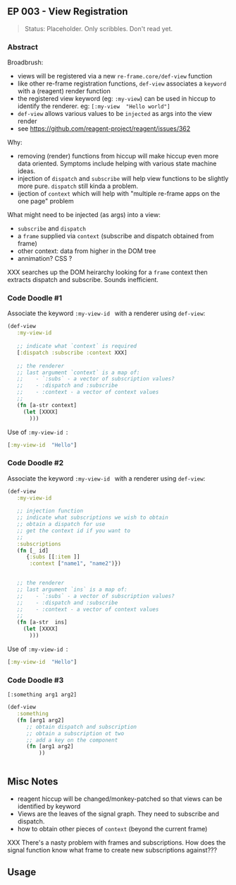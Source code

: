 ## EP 003 - View Registration

> Status: Placeholder. Only scribbles. Don't read yet. 


### Abstract 

Broadbrush:
   - views will be registered via a new `re-frame.core/def-view` function
   - like other re-frame registration functions, `def-view` associates a `keyword` with a (reagent) render function
   - the registered view keyword (eg: `:my-view`) can be used in hiccup to identify the renderer. eg:  `[:my-view  "Hello world"]`
   - `def-view` allows various values to be `injected` as args into the view render
   - see https://github.com/reagent-project/reagent/issues/362
   
Why:
  - removing (render) functions from hiccup will make hiccup even more data oriented. Symptoms include helping with various state machine ideas.
  - injection of `dispatch` and `subscribe` will help view functions to be slightly more pure. `dispatch` still kinda a problem. 
  - ijection of `context` which will help with "multiple re-frame apps on the one page" problem 
   
What might need to be injected (as args) into a view:  

  - `subscribe` and `dispatch` 
  - a `frame` supplied via `context`  (subscribe and dispatch obtained from frame)
  - other context: data from higher in the DOM tree
  - annimation?  CSS  ?

XXX searches up the DOM heirarchy looking for a `frame` context then extracts dispatch and subscribe.  Sounds inefficient. 

### Code Doodle #1

Associate the keyword `:my-view-id ` with a renderer using `def-view`:
```clj
(def-view 
   :my-view-id 
   
   ;; indicate what `context` is required
   [:dispatch :subscribe :context XXX] 
          
   ;; the renderer
   ;; last argument `context` is a map of:
   ;;    - `:subs` - a vector of subscription values? 
   ;;    - :dispatch and :subscribe 
   ;;    - :context - a vector of context values
   ;; 
   (fn [a-str context]
     (let [XXXX] 
       )))
```

Use of `:my-view-id `:
```clj
[:my-view-id  "Hello"] 
```

### Code Doodle #2

Associate the keyword `:my-view-id ` with a renderer using `def-view`:
```clj
(def-view 
   :my-view-id 
   
   ;; injection function
   ;; indicate what subscriptions we wish to obtain 
   ;; obtain a dispatch for use 
   ;; get the context id if you want to 
   ;; 
   :subscriptions 
   (fn [_ id]
      {:subs [[:item ]] 
       :context ["name1", "name2")})

       
   ;; the renderer
   ;; last argument `ins` is a map of:
   ;;    - `:subs` - a vector of subscription values? 
   ;;    - :dispatch and :subscribe 
   ;;    - :context - a vector of context values
   ;; 
   (fn [a-str  ins]
     (let [XXXX] 
       )))
```

Use of `:my-view-id `:
```clj
[:my-view-id  "Hello"] 
```

### Code Doodle #3

`[:something arg1 arg2]`

```clj
(def-view 
   :something 
   (fn [arg1 arg2] 
      ;; obtain dispatch and subscription 
      ;; obtain a subscription ot two 
      ;; add a key on the component 
      (fn [arg1 arg2] 
          ))
   
```

## Misc Notes
   
   - reagent hiccup will be changed/monkey-patched so that views can be identified by keyword
   - Views are the leaves of the signal graph. They need to subscribe and dispatch. 
   - how to obtain other pieces of `context` (beyond the current frame)
   
   
XXX There's a nasty problem with frames and subscriptions.  How does the signal function know what frame to create new subscriptions against???

## Usage 



